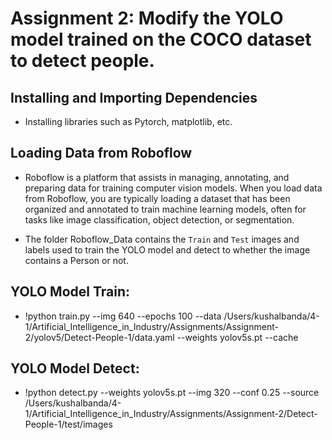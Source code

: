 # Assignment 2: Modify the YOLO model trained on the COCO dataset to detect people.

## Installing and Importing Dependencies
* Installing libraries such as Pytorch, matplotlib, etc.

## Loading Data from Roboflow
* Roboflow is a platform that assists in managing, annotating, and preparing data for training computer vision models. When you load data from Roboflow, you are typically loading a dataset that has been organized and annotated to train machine learning models, often for tasks like image classification, object detection, or segmentation.

* The folder Roboflow_Data contains the `Train` and `Test` images and labels used to train the YOLO model and detect to whether the image contains a Person or not.

## YOLO Model Train:
* !python train.py --img 640 --epochs 100 --data /Users/kushalbanda/4-1/Artificial_Intelligence_in_Industry/Assignments/Assignment-2/yolov5/Detect-People-1/data.yaml --weights yolov5s.pt --cache

## YOLO Model Detect:
* !python detect.py --weights yolov5s.pt --img 320 --conf 0.25 --source /Users/kushalbanda/4-1/Artificial_Intelligence_in_Industry/Assignments/Assignment-2/Detect-People-1/test/images
